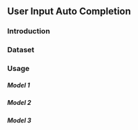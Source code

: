 ## User Input Auto Completion

### Introduction

<!--
##### Team members: 
Haiyang Huang (hyhuang), Xinglian Liu (xinglian), Yuanhang Luo (royluo), Yuzhou Mao (myz)
-->

### Dataset

### Usage
  
##### Model 1
  
##### Model 2

##### Model 3
